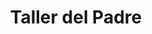 ---
title: "Taller del  Padre"
url: /montecristi/taller-del-padre/
shop: reparación de automóviles
---
